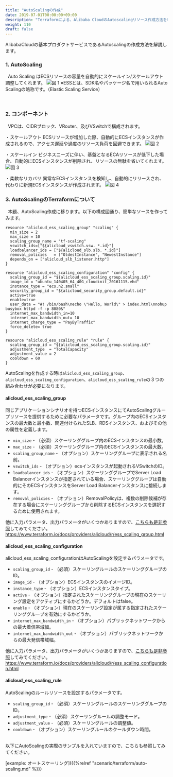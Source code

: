 ```yaml
---
title: "AutoScalingの作成"
date: 2019-07-01T00:00:00+09:00
description: "Terraformによる、Alibaba CloudのAutoscalingリソース作成方法を紹介します。"
weight: 110
draft: false
---
```


AlibabaCloudの基本プロダクトサービスであるAutoscalingの作成方法を解説します。

### 1. AutoScaling
&nbsp; Auto Scaling はECSリソースの容量を自動的にスケールイン/スケールアウト調整してくれます。
![図 1](/help/image/12.1.png)
※ESSとは、SDK名やパッケージ名で用いられるAuto Scalingの略称です。（Elastic Scaling Service）

<br>

### 2. コンポーネント
&nbsp; VPCは、CIDRブロック、VRouter、及びVSwitchで構成されます。

・スケールアウト
ECSリソースが増加した際、自動的にECSインスタンスが作成されるので、アクセス遅延や過度のリソース負荷を回避できます。
![図 2](/help/image/12.2.png)

・スケールイン
ビジネスニーズに伴い、基盤となるECAリソースが低下した場合、自動的にECSインスタンスが削除され、リソースの無駄を省いてくれます。
![図 3](/help/image/12.3.png)

・柔軟なリカバリ
異常なECSインスタンスを検知し、自動的にリリースされ、代わりに新規ECSインスタンスが作成されます。
![図 4](/help/image/12.4.png)

### 3. AutoScalingのTerraformについて
&nbsp; 本題、AutoScaling作成に移ります。以下の構成図通り、簡単なソースを作ってみます。
```
resource "alicloud_ess_scaling_group" "scaling" {
  min_size = 2
  max_size = 10
  scaling_group_name = "tf-scaling"
  vswitch_ids=["${alicloud_vswitch.vsw. *.id}"]
  loadbalancer_ids = ["${alicloud_slb.slb. *.id}"]
  removal_policies   = ["OldestInstance", "NewestInstance"]
  depends_on = ["alicloud_slb_listener.http"]
}

resource "alicloud_ess_scaling_configuration" "config" {
  scaling_group_id = "${alicloud_ess_scaling_group.scaling.id}"
  image_id = "ubuntu_140405_64_40G_cloudinit_20161115.vhd"
  instance_type = "ecs.n2.small"
  security_group_id = "${alicloud_security_group.default.id}"
  active=true
  enable=true
  user_data = "#! /bin/bash\necho \"Hello, World\" > index.html\nnohup busybox httpd -f -p 8080&"
  internet_max_bandwidth_in=10
  internet_max_bandwidth_out= 10
  internet_charge_type = "PayByTraffic"
  force_delete= true
}

resource "alicloud_ess_scaling_rule" "rule" {
  scaling_group_id = "${alicloud_ess_scaling_group.scaling.id}"
  adjustment_type  = "TotalCapacity"
  adjustment_value = 2
  cooldown = 60
}
```
AutoScalingを作成する時は`alicloud_ess_scaling_group`、`alicloud_ess_scaling_configuration`、`alicloud_ess_scaling_rule`の３つの組み合わせが必要になります。

#### **alicloud_ess_scaling_group**
同じアプリケーションシナリオを持つECSインスタンスにてAutoScalingグループリソースを提供するために必要なパラメータです。グループ内のECSインスタンスの最大数と最小数、関連付けられたSLB、RDSインスタンス、およびその他の属性を定義します。
* `min_size` - （必須）スケーリンググループ内のECSインスタンスの最小数。
* `max_size` - （必須）スケーリンググループ内のECSインスタンスの最大数。
* `scaling_group_name` - （オプション）スケーリンググループに表示される名前。
* `vswitch_ids` - （オプション）ecsインスタンスが起動されるVSwitchのID。 
* `loadbalancer_ids` - （オプション）スケーリンググループでServer Load Balancerインスタンスが指定されている場合、スケーリンググループは自動的にそのECSインスタンスをServer Load Balancerインスタンスに接続します。
* `removal_policies` - （オプション）RemovalPolicyは、複数の削除候補が存在する場合にスケーリンググループから削除するECSインスタンスを選択するために使用されます。

他に入力パラメータ、出力パラメータがいくつかありますので、[こちらも是非参照](https://www.terraform.io/docs/providers/alicloud/r/ess_scaling_group.html)してみてください。
https://www.terraform.io/docs/providers/alicloud/r/ess_scaling_group.html


#### **alicloud_ess_scaling_configuration**
alicloud_ess_scaling_configurationはAutoScalingを設定するパラメータです。
* `scaling_group_id` - （必須）スケーリングルールのスケーリンググループのID。
* `image_id` - （オプション）ECSインスタンスのイメージID。
* `instance_type` - （オプション）ECSインスタンスタイプ。
* `active` - （オプション）指定されたスケーリンググループの現在のスケーリング設定をアクティブにするかどうか。デフォルトはfalse。
* `enable` - （オプション）現在のスケーリング設定が属する指定されたスケーリンググループを有効にするかどうか。
* `internet_max_bandwidth_in` - （オプション）パブリックネットワークからの最大着信帯域幅。
* `internet_max_bandwidth_out` - （オプション）パブリックネットワークからの最大発信帯域幅。

他に入力パラメータ、出力パラメータがいくつかありますので、[こちらも是非参照](https://www.terraform.io/docs/providers/alicloud/r/ess_scaling_configuration.html)してみてください。
https://www.terraform.io/docs/providers/alicloud/r/ess_scaling_configuration.html

#### **alicloud_ess_scaling_rule**
AutoScalingのルールリソースを設定するパラメータです。
* `scaling_group_id` - （必須）スケーリングルールのスケーリンググループのID。
* `adjustment_type` - （必須）スケーリングルールの調整モード。
* `adjustment_value` - （必須）スケーリングルールの調整値。
* `cooldown` - （オプション）スケーリングルールのクールダウン時間。


<br>
以下にAutoScalingの実際のサンプルを入れていますので、こちらも参照してみてください。

[example: オートスケーリング]({{%relref "scenario/terraform/auto-scaling.md" %}})

